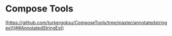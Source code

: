 # Compose Tools

[https://github.com/turkergoksu/ComposeTools/tree/master/annotatedstringext](##AnnotatedStringExt)
